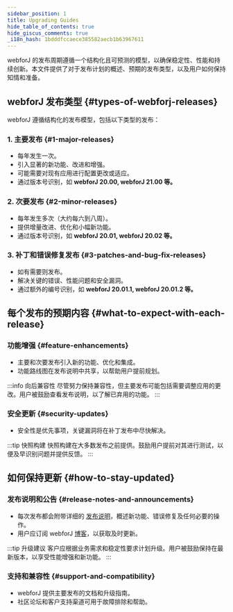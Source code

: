 ```yaml
---
sidebar_position: 1
title: Upgrading Guides
hide_table_of_contents: true
hide_giscus_comments: true
_i18n_hash: 1bdddfccaece385582aecb1b63967611
---
```

<Head>
  <style>{`
  .container {
    max-width: 65em !important;
  }
  `}</style>
</Head>

webforJ 的发布周期遵循一个结构化且可预测的模型，以确保稳定性、性能和持续创新。本文件提供了对于发布计划的概述、预期的发布类型，以及用户如何保持知情和准备。

## webforJ 发布类型 {#types-of-webforj-releases}

webforJ 遵循结构化的发布模型，包括以下类型的发布：

### 1. 主要发布 {#1-major-releases}
- 每年发生一次。
- 引入显著的新功能、改进和增强。
- 可能需要对现有应用进行配置更改或适应。
- 通过版本号识别，如 **webforJ 20.00, webforJ 21.00 等。**

### 2. 次要发布 {#2-minor-releases}
- 每年发生多次（大约每六到八周）。
- 提供增量改进、优化和小幅新功能。
- 通过版本号识别，如 **webforJ 20.01, webforJ 20.02 等。**

### 3. 补丁和错误修复发布 {#3-patches-and-bug-fix-releases}
- 如有需要则发布。
- 解决关键的错误、性能问题和安全漏洞。
- 通过额外的编号识别，如 **webforJ 20.01.1, webforJ 20.01.2 等。**

## 每个发布的预期内容 {#what-to-expect-with-each-release}

### 功能增强 {#feature-enhancements}
- 主要和次要发布引入新的功能、优化和集成。
- 功能路线图在发布说明中共享，以帮助用户提前规划。

:::info 向后兼容性
尽管努力保持兼容性，但主要发布可能包括需要调整应用的更改。用户被鼓励查看发布说明，以了解已弃用的功能。
:::

### 安全更新 {#security-updates}
- 安全性是优先事项，关键漏洞将在补丁发布中尽快解决。

:::tip 快照构建
快照构建在大多数发布之前提供。鼓励用户提前对其进行测试，以便及早识别问题并提供反馈。
:::

## 如何保持更新 {#how-to-stay-updated}

### 发布说明和公告 {#release-notes-and-announcements}
- 每次发布都会附带详细的 [发布说明](https://github.com/webforj/webforj/releases)，概述新功能、错误修复及任何必要的操作。
- 用户应订阅 webforJ [博客](../../blog)，以获取及时更新。

:::tip 升级建议
客户应根据业务需求和稳定性要求计划升级。用户被鼓励保持在最新版本，以享受性能增强和新功能。
:::

### 支持和兼容性 {#support-and-compatibility}
- webforJ 提供主要发布的文档和升级指南。
- 社区论坛和客户支持渠道可用于故障排除和帮助。

<DocCardList className="topics-section" />
